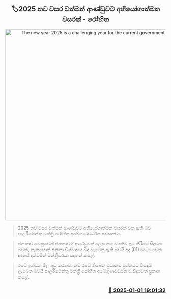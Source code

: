 <p align='center'><b><h2 align='center' title='The new year 2025 is a challenging year for the current government - Rohitha'>🏷2025 නව වසර වත්මන් ආණ්ඩුවට අභියෝගාත්මක වසරක් - රෝහිත</h2></b></p>
<p align='center'><img src='https://helakuru.sgp1.cdn.digitaloceanspaces.com/esana/images/lib/rohitha-abe-kaluthara.jpg' width='600' alt='The new year 2025 is a challenging year for the current government - Rohitha'></p>

> 2025 නව වසර වත්මන් ආණ්ඩුවට අභියෝගාත්මක වසරක් වනු ඇති බව පාර්ලිමේන්තු මන්ත්‍රී රෝහිත අබේගුණවර්ධන පවසනවා.

> ජනතාව වෙනුවෙන් ජනතාවාදී ආණ්ඩුවක් ලෙස තම වගකීම ඉටු කිරීමට සිදුවන බවත්, නැතහොත් ජනතා විශ්වාසය බිඳ වැටෙනු ඇති බවයි අද (01) මාධ්‍ය වෙත අදහස් දක්වමින් මන්ත්‍රීවරයා සඳහන් කළේ.

> රටේ ඉන්ධන මිල අඩු කරනවා නම් රටේ තිබෙන ප්‍රධානම ප්‍රශ්නයට විසඳුම් ලැබෙන බවයි පාර්ලිමේන්තු මන්ත්‍රී රෝහිත අබේගුණවර්ධන වැඩිදුරටත් ප්‍රකාශ කළේ.



<h3 align='right'><a href='https://www.helakuru.lk/esana/p/106249/'>📅 2025-01-01 19:01:32</a></h3>
